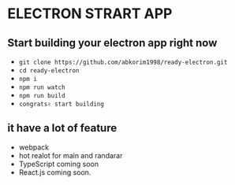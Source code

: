 # ELECTRON STRART APP 


## Start building your electron app right now
* `git clone https://github.com/abkorim1998/ready-electron.git`
* `cd ready-electron `
* `npm i `
* `npm run watch `
* `npm run build `
* `congrats✌ start building`
## it have a lot of feature
- webpack
- hot realot for main and randarar
- TypeScript coming soon
- React.js coming soon.


